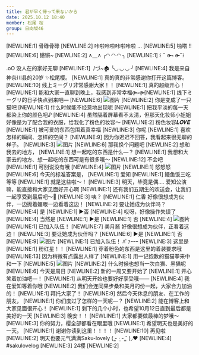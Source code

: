 ```yaml
---
title: 君が早く帰って来ないから
date: 2025.10.12 18:40
member: 松尾 桜
group: 日向坂46
---
```


[NEWLINE:1]
骨碌骨碌
[NEWLINE:2]
咔啦咔啦咔啦咔啦 ...
[NEWLINE:5]
啪嗒 !!
[NEWLINE:6]
锵锵~
[NEWLINE:2]
∧＿∧ ╭◜◝ ◜◝ ◜◝ ╮
[NEWLINE:1]
‎꒰ ˶ ɞ̴̶̷ ༝ ɞ̴̶̷ ˶꒱ .oO 没人在的家好无聊
[NEWLINE:1]
‎ /づ~🏠 ╰◟◞ ◟◞ ◟◞ ╯
[NEWLINE:4]
我是来自神奈川县的20岁 ✨️松尾樱。
[NEWLINE:1]
真的真的非常感谢你打开这篇博客。
[NEWLINE:10]
线上ミーグリ非常感谢大家！！
[NEWLINE:1]
真的超级开心！
[NEWLINE:1]
能和大家一直聊到晚上，我感到非常幸福σ̴̶̷̤⤙σ̴̶̷̤
[NEWLINE:1]
线下ミーグリ的日子快点到来吧—
[NEWLINE:6]
![图片](https://cdn.hinatazaka46.com/files/14/diary/official/member/moblog/202510/mobAPYTkj.jpg)
[NEWLINE:2]
你是变成了一只猫吧
[NEWLINE:1]
什么时候能不经意地出现呢
[NEWLINE:1]
把我平淡的每一天都染上你的颜色吧♪
[NEWLINE:4]
虽然隔着屏幕看不太清，但那天化妆师小姐姐好像是为了配合我的衣服，给我化了粉色的妆容～
[NEWLINE:2]
粉色妆容𝑳𝑶𝑽𝑬
[NEWLINE:1]
被可爱的东西包围着真幸福
[NEWLINE:3]
你呢
[NEWLINE:1]
喜欢怎样的瞬间、怎样的空间？
[NEWLINE:9]
因为你迟迟不回答，我看起来很无聊的样子。
[NEWLINE:3]
![图片](https://cdn.hinatazaka46.com/files/14/diary/official/member/moblog/202510/mobDqkE1t.jpg)
[NEWLINE:6]
那我换个问题吧
[NEWLINE:2]
想和我去的地方，
[NEWLINE:1]
想一起吃的东西是什么—？
[NEWLINE:1]
我想和大家去的地方、想一起吃的东西可是有很多哦～
[NEWLINE:12]
不会吧
[NEWLINE:1]
可别说没有哦
[NEWLINE:4]
![图片](https://cdn.hinatazaka46.com/files/14/diary/official/member/moblog/202510/mobQdEHBF.jpg)
[NEWLINE:1]
怒怒怒
[NEWLINE:6]
今天的标准答案是，
[NEWLINE:1]
爱知
[NEWLINE:1]
鳗鱼饭三吃 等等
[NEWLINE:1]
就是这些啦～！
[NEWLINE:3]
明天，毕竟是偶.... 爱知公演嘛，能直接和大家见面好开心啊
[NEWLINE:1]
还有我们五期生的欢送会，让我们一起享受到最后吧～💍
[NEWLINE:3]
咦？
[NEWLINE:1]
仁香 好像很想成为伙伴，一边抛着媚眼一边看着这边！
[NEWLINE:2]
要让她成为伙伴吗？
[NEWLINE:4]
是
[NEWLINE:1]
▶︎否
[NEWLINE:4]
哎呀，好像操作失误了
[NEWLINE:4]
当然是
[NEWLINE:1]
▶︎是
[NEWLINE:1]
否
[NEWLINE:4]
![图片](https://cdn.hinatazaka46.com/files/14/diary/official/member/moblog/202510/mobKX3KXB.jpg)
[NEWLINE:1]
已加入队伍！
[NEWLINE:7]
美月酱 好像很想成为伙伴，正看着这边！
[NEWLINE:3]
要让她成为伙伴吗？
[NEWLINE:6]
▶︎是
[NEWLINE:1]
否
[NEWLINE:9]
![图片](https://cdn.hinatazaka46.com/files/14/diary/official/member/moblog/202510/moboh778O.jpg)
[NEWLINE:1]
已加入队伍！ ﾊﾟｧｰｰｰ
[NEWLINE:3]
这里是
[NEWLINE:1]
粉红星！！
[NEWLINE:1]
穿着粉色的东西是这里的着装要求哦
[NEWLINE:13]
因为稍微有点露出人样了
[NEWLINE:1]
用一记抱歉的猫猫拳来中和一下
[NEWLINE:5]
![图片](https://cdn.hinatazaka46.com/files/14/diary/official/member/moblog/202510/mobbXxyTB.jpg)
[NEWLINE:2]
什么时候也想当一次白猫、黑猫呢
[NEWLINE:6]
今天是周日
[NEWLINE:2]
新的一周又要开始了
[NEWLINE:1]
开心笑着加油吧—！
[NEWLINE:1]
从明天开始也要好好享受哦——
[NEWLINE:4]
我在爱知等着你哦
[NEWLINE:2]
我们会连同果步桑和美月的份一起，大家合力加油的！
[NEWLINE:1]
拜托大家了！
[NEWLINE:9]
然后今天休息的朋友、在工作的朋友，
[NEWLINE:1]
你们度过了怎样的一天呢—？
[NEWLINE:2]
能在博客上和大家见面很开心！
[NEWLINE:1]
剩下的几个小时，也希望10月12日直到最后都是美好的一天
[NEWLINE:3]
晚安！！
[NEWLINE:1]
大家都要做最棒的梦哦～
[NEWLINE:3]
你的努力，樱全部都看在眼里哦
[NEWLINE:1]
希望明天也是美好的一天。
[NEWLINE:1]
谢谢你读到这里！！！！
[NEWLINE:10]
再见啦
[NEWLINE:2]
明天也要元气满满Saku-lovely ( ̳- ·̫ - ̳ˆ )◞❤︎
[NEWLINE:4]
#sakulovelog
[NEWLINE:3]
24樱
[NEWLINE:2]